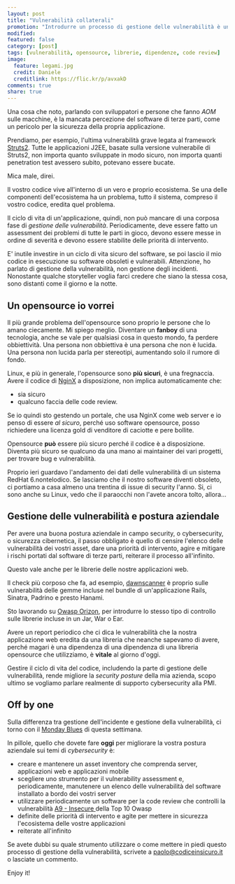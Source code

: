 ```yaml
---
layout: post
title: "Vulnerabilità collaterali"
promotion: "Introdurre un processo di gestione delle vulnerabilità è un passo fondamentale per avere una security posture aziendale sui temi cybsecurity. Vediamo come."
modified: 
featured: false
category: [post]
tags: [vulnerabilità, opensource, librerie, dipendenze, code review]
image:
  feature: legami.jpg
  credit: Daniele
  creditlink: https://flic.kr/p/avxakD
comments: true
share: true
---
```


Una cosa che noto, parlando con sviluppatori e persone che fanno _AOM_ sulle
macchine, è la mancata percezione del software di terze parti, come un pericolo
per la sicurezza della propria applicazione.

Prendiamo, per esempio, l'ultima vulnerabilità grave legata al framework
[Struts2](https://web.nvd.nist.gov/view/vuln/detail?vulnId=CVE-2017-5638). Tutte le applicazioni J2EE, basate sulla versione vulnerabile di
Struts2, non importa quanto sviluppate in modo sicuro, non importa quanti
penetration test avessero subito, potevano essere bucate.

Mica male, direi.

Il vostro codice vive all'interno di un vero e proprio ecosistema. Se una delle
componenti dell'ecosistema ha un problema, tutto il sistema, compreso il vostro
codice, eredita quel problema.

Il ciclo di vita di un'applicazione, quindi, non può mancare di una corposa
fase di _gestione delle vulnerabilità_. Periodicamente, deve essere fatto un
assessment dei problemi di tutte le parti in gioco, devono essere messe in
ordine di severità e devono essere stabilite delle priorità di intervento.

E' inutile investire in un ciclo di vita sicuro del software, se poi lascio il
mio codice in esecuzione su software obsoleti e vulnerabili. Attenzione, ho
parlato di gestione della vulnerabilità, non gestione degli incidenti.
Nonostante qualche storyteller voglia farci credere che siano la stessa cosa,
sono distanti come il giorno e la notte.

## Un opensource io vorrei

Il più grande problema dell'opensource sono proprio le persone che lo amano
ciecamente. Mi spiego meglio. Diventare un **fanboy** di una tecnologia, anche
se vale per qualsiasi cosa in questo mondo, fa perdere obbiettività. Una
persona non obbiettiva è una persona che non è lucida. Una persona non lucida
parla per stereotipi, aumentando solo il rumore di fondo.

Linux, e più in generale, l'opensource sono **più sicuri**, è una fregnaccia.
Avere il codice di [NginX](https://nginx.org) a disposizione, non implica
automaticamente che:

* sia sicuro
* qualcuno faccia delle code review.

Se io quindi sto gestendo un portale, che usa NginX come web server e io penso
di essere _al sicuro_, perché uso software opensource, posso richiedere una
licenza gold di venditore di caciotte e pere bollite.

Opensource **può** essere più sicuro perché il codice è a disposizione. Diventa
più sicuro se qualcuno da una mano ai maintainer dei vari progetti, per trovare
bug e vulnerabilità.

Proprio ieri guardavo l'andamento dei dati delle vulnerabilità di un sistema
RedHat 6.nontelodico. Se lasciamo che il nostro software diventi obsoleto, ci
portiamo a casa almeno una trentina di issue di security l'anno. Si, ci sono
anche su Linux, vedo che il paraocchi non l'avete ancora tolto, allora...

## Gestione delle vulnerabilità e postura aziendale

Per avere una buona postura aziendale in campo security, o cybersecurity, o
sicurezza cibernetica, il passo obbligato è quello di censire l'elenco delle
vulnerabilità dei vostri asset, dare una priorità di intervento, agire e
mitigare i rischi portati dal software di terze parti, reiterare il processo
all'infinito.

Questo vale anche per le librerie delle nostre applicazioni web.

Il check più corposo che fa, ad esempio, [dawnscanner](https://dawnscanner.org)
è proprio sulle vulnerabilità delle gemme incluse nel bundle di un'applicazione
Rails, Sinatra, Padrino e presto Hanami.

Sto lavorando su [Owasp Orizon](https://www.owasp.org/index.php/Category:OWASP_Orizon_Project), per introdurre lo stesso tipo di controllo
sulle librerie incluse in un Jar, War o Ear.

Avere un report periodico che ci dica le vulnerabilità che la nostra
applicazione web eredita da una libreria che neanche sapevamo di avere, perché
magari è una dipendenza di una dipendenza di una libreria opensource che
utilizziamo, è **vitale** al giorno d'oggi.

Gestire il ciclo di vita del codice, includendo la parte di gestione delle
vulnerabilità, rende migliore la _security posture_ della mia azienda, scopo
ultimo se vogliamo parlare realmente di supporto cybersecurity alla PMI.

## Off by one

Sulla differenza tra gestione dell'incidente e gestione della vulnerabilità, ci
torno con il [Monday Blues]({{site.url}}/monday-blues) di questa settimana.

In pillole, quello che dovete fare **oggi** per migliorare la vostra postura
aziendale sui temi di _cybersecurity_ è:

* creare e mantenere un asset inventory che comprenda server, applicazioni web
  e applicazioni mobile
* scegliere uno strumento per il vulnerability assessment e, periodicamente,
  manutenere un elenco delle vulnerabilità del software installato a bordo dei
  vostri server
* utilizzare periodicamente un software per la code review che controlli la
  vulnerabilità [A9 - Insecure ](#) della Top 10 Owasp
* definite delle priorità di intervento e agite per mettere in sicurezza
  l'ecosistema delle vostre applicazioni
* reiterate all'infinito

Se avete dubbi su quale strumento utilizzare o come mettere in piedi questo
processo di gestione della vulnerabilità, scrivete a
[paolo@codiceinsicuro.it](mailto:paolo@codiceinsicuro.it) o lasciate un
commento.

Enjoy it!
